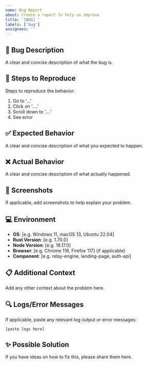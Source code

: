 ```yaml
---
name: Bug Report
about: Create a report to help us improve
title: '[BUG] '
labels: ['bug']
assignees: ''
---
```


## 🐛 Bug Description
A clear and concise description of what the bug is.

## 🔄 Steps to Reproduce
Steps to reproduce the behavior:
1. Go to '...'
2. Click on '....'
3. Scroll down to '....'
4. See error

## ✅ Expected Behavior
A clear and concise description of what you expected to happen.

## ❌ Actual Behavior
A clear and concise description of what actually happened.

## 📸 Screenshots
If applicable, add screenshots to help explain your problem.

## 💻 Environment
- **OS**: [e.g. Windows 11, macOS 13, Ubuntu 22.04]
- **Rust Version**: [e.g. 1.70.0]
- **Node Version**: [e.g. 18.17.0]
- **Browser**: [e.g. Chrome 116, Firefox 117] (if applicable)
- **Component**: [e.g. relay-engine, landing-page, auth-api]

## 📋 Additional Context
Add any other context about the problem here.

## 🔍 Logs/Error Messages
If applicable, paste any relevant log output or error messages:

```
[paste logs here]
```

## ✨ Possible Solution
If you have ideas on how to fix this, please share them here.
